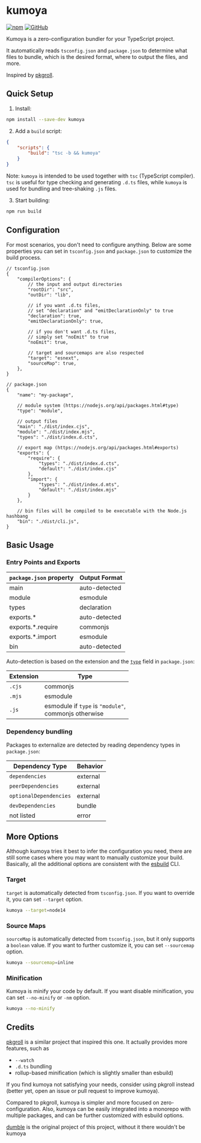 # kumoya

[![npm](https://img.shields.io/npm/v/kumoya?style=flat-square)](https://www.npmjs.com/package/kumoya)
[![GitHub](https://img.shields.io/github/license/Hoshino-Yumetsuki/kumoya?style=flat-square)](https://github.com/cordiverse/kumoya/blob/master/LICENSE)

Kumoya is a zero-configuration bundler for your TypeScript project.

It automatically reads `tsconfig.json` and `package.json` to determine what files to bundle, which is the desired format, where to output the files, and more.

Inspired by [pkgroll](https://github.com/privatenumber/pkgroll).

## Quick Setup

1. Install:

```sh
npm install --save-dev kumoya
```

2. Add a `build` script:

```json
{
    "scripts": {
        "build": "tsc -b && kumoya"
    }
}
```

Note: `kumoya` is intended to be used together with `tsc` (TypeScript compiler). `tsc` is useful for type checking and generating `.d.ts` files, while `kumoya` is used for bundling and tree-shaking `.js` files.

3. Start building:

```sh
npm run build
```

## Configuration

For most scenarios, you don't need to configure anything. Below are some properties you can set in `tsconfig.json` and `package.json` to customize the build process.

```json5
// tsconfig.json
{
    "compilerOptions": {
        // the input and output directories
        "rootDir": "src",
        "outDir": "lib",

        // if you want .d.ts files,
        // set "declaration" and "emitDeclarationOnly" to true
        "declaration": true,
        "emitDeclarationOnly": true,

        // if you don't want .d.ts files,
        // simply set "noEmit" to true
        "noEmit": true,

        // target and sourcemaps are also respected
        "target": "esnext",
        "sourceMap": true,
    },
}
```

```json5
// package.json
{
    "name": "my-package",

    // module system (https://nodejs.org/api/packages.html#type)
    "type": "module",

    // output files
    "main": "./dist/index.cjs",
    "module": "./dist/index.mjs",
    "types": "./dist/index.d.cts",

    // export map (https://nodejs.org/api/packages.html#exports)
    "exports": {
        "require": {
            "types": "./dist/index.d.cts",
            "default": "./dist/index.cjs"
        },
        "import": {
            "types": "./dist/index.d.mts",
            "default": "./dist/index.mjs"
        }
    },

    // bin files will be compiled to be executable with the Node.js hashbang
    "bin": "./dist/cli.js",
}
```

## Basic Usage

### Entry Points and Exports

| `package.json` property | Output Format |
| --- | --- |
| main | auto-detected |
| module | esmodule |
| types | declaration |
| exports.* | auto-detected |
| exports.*.require | commonjs |
| exports.*.import | esmodule |
| bin | auto-detected |

Auto-detection is based on the extension and the [`type`](https://nodejs.org/api/packages.html#type) field in `package.json`:

| Extension | Type |
| --- | --- |
| `.cjs` | commonjs |
| `.mjs` | esmodule |
| `.js` | esmodule if `type` is `"module"`, <br>commonjs otherwise |

### Dependency bundling

Packages to externalize are detected by reading dependency types in `package.json`:

| Dependency Type | Behavior |
| --- | --- |
| `dependencies` | external |
| `peerDependencies` | external |
| `optionalDependencies` | external |
| `devDependencies` | bundle |
| not listed | error |

## More Options

Although kumoya tries it best to infer the configuration you need, there are still some cases where you may want to manually customize your build. Basically, all the additional options are consistent with the [esbuild](https://esbuild.github.io) CLI.

### Target

`target` is automatically detected from `tsconfig.json`. If you want to override it, you can set `--target` option.

```sh
kumoya --target=node14
```

### Source Maps

`sourceMap` is automatically detected from `tsconfig.json`, but it only supports a `boolean` value. If you want to further customize it, you can set `--sourcemap` option.

```sh
kumoya --sourcemap=inline
```

### Minification

Kumoya is minify your code by default. If you want disable minification, you can set `--no-minify` or `-nm` option.

```sh
kumoya --no-minify
```

## Credits

[pkgroll](https://github.com/privatenumber/pkgroll) is a similar project that inspired this one. It actually provides more features, such as

- `--watch`
- `.d.ts` bundling
- rollup-based minification (which is slightly smaller than esbuild)

If you find kumoya not satisfying your needs, consider using pkgroll instead (better yet, open an issue or pull request to improve kumoya).

Compared to pkgroll, kumoya is simpler and more focused on zero-configuration. Also, kumoya can be easily integrated into a monorepo with multiple packages, and can be further customized with esbuild options.

[dumble](https://github.com/cordiverse/dumble) is the original project of this project, without it there wouldn't be kumoya
